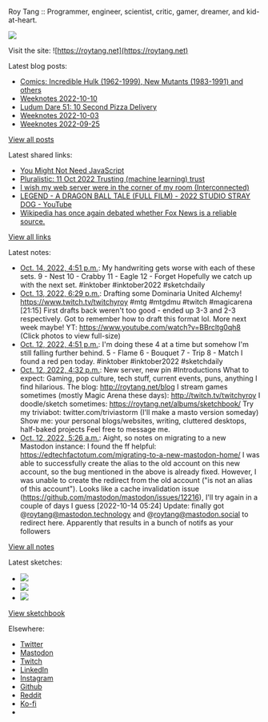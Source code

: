 Roy Tang :: Programmer, engineer, scientist, critic, gamer, dreamer, and kid-at-heart.

![](https://roytang.net/static/img/profile.jpg)

Visit the site: ![https://roytang.net](https://roytang.net)

Latest blog posts:

- [Comics: Incredible Hulk (1962-1999), New Mutants (1983-1991) and others](https://roytang.net/2022/10/incredible-hulk-new-mutants/)
- [Weeknotes 2022-10-10](https://roytang.net/2022/10/weeknotes-10-10/)
- [Ludum Dare 51: 10 Second Pizza Delivery](https://roytang.net/2022/10/ludum-dare-51-pizza/)
- [Weeknotes 2022-10-03](https://roytang.net/2022/10/weeknotes-10-03/)
- [Weeknotes 2022-09-25](https://roytang.net/2022/09/weeknotes-09-25/)

[View all posts](https://roytang.net/blog)

Latest shared links:

- [You Might Not Need JavaScript](https://roytang.net/2022/10/f4dc7fdb945b481b89cd0d858a163394/)
- [Pluralistic: 11 Oct 2022 Trusting (machine learning) trust](https://roytang.net/2022/10/7226c2e4901c20197323d3f4fd710860/)
- [I wish my web server were in the corner of my room (Interconnected)](https://roytang.net/2022/10/2fbdc837be22c31a9c7b8698a6966f50/)
- [LEGEND - A DRAGON BALL TALE (FULL FILM) - 2022 STUDIO STRAY DOG - YouTube](https://roytang.net/2022/10/3ec99ce8ef9945a7e5a0e1128f2bcdde/)
- [Wikipedia has once again debated whether Fox News is a reliable source.](https://roytang.net/2022/10/f1effe22710c13ec5c6cbf42a0bee64b/)

[View all links](https://roytang.net/links)

Latest notes:

- [Oct. 14, 2022, 4:51 p.m.](https://roytang.net/2022/10/inktober2022_9_10_11_12/): My handwriting gets worse with each of these sets. 9 - Nest 10 - Crabby 11 - Eagle 12 - Forget Hopefully we catch up with the next set. #inktober #inktober2022 #sketchdaily
- [Oct. 13, 2022, 6:29 p.m.](https://roytang.net/2022/10/1580505983692201984/): Drafting some Dominaria United Alchemy! https://www.twitch.tv/twitchyroy #mtg #mtgdmu #twitch #magicarena [21:15] First drafts back weren&#x27;t too good - ended up 3-3 and 2-3 respectively. Got to remember how to draft this format lol. More next week maybe! YT: https://www.youtube.com/watch?v=BBrcltg0qh8 (Click photos to view full-size)
- [Oct. 12, 2022, 4:51 p.m.](https://roytang.net/2022/10/inktober2022_5_6_7_8/): I&#x27;m doing these 4 at a time but somehow I&#x27;m still falling further behind. 5 - Flame 6 - Bouquet 7 - Trip 8 - Match I found a red pen today. #inktober #inktober2022 #sketchdaily
- [Oct. 12, 2022, 4:32 p.m.](https://roytang.net/2022/10/109154371829684347/): New server, new pin #Introductions What to expect: Gaming, pop culture, tech stuff, current events, puns, anything I find hilarious. The blog: http://roytang.net/blog I stream games sometimes (mostly Magic Arena these days): http://twitch.tv/twitchyroy I doodle/sketch sometimes: https://roytang.net/albums/sketchbook/ Try my triviabot: twitter.com/triviastorm (I&#x27;ll make a masto version someday) Show me: your personal blogs/websites, writing, cluttered desktops, half-baked projects Feel free to message me.
- [Oct. 12, 2022, 5:26 a.m.](https://roytang.net/2022/10/109151752766558627/): Aight, so notes on migrating to a new Mastodon instance: I found the ff helpful: https://edtechfactotum.com/migrating-to-a-new-mastodon-home/ I was able to successfully create the alias to the old account on this new account, so the bug mentioned in the above is already fixed. However, I was unable to create the redirect from the old account (&quot;is not an alias of this account&quot;). Looks like a cache invalidation issue (https://github.com/mastodon/mastodon/issues/12216), I&#x27;ll try again in a couple of days I guess [2022-10-14 05:24] Update: finally got @roytang@mastodon.technology and @roytang@mastodon.social to redirect here. Apparently that results in a bunch of notifs as your followers

[View all notes](https://roytang.net/notes)

Latest sketches:


- ![](https://roytang.net/media/cache/e7/d2/e7d2c1d9a38293e39fc717ce5a6f70ee.jpg)
- ![](https://roytang.net/media/cache/1b/e6/1be6ed20af2ec45070c889eb85aafa6d.jpg)
- ![](https://roytang.net/media/cache/75/e3/75e318f00f059353c2a777e8f5a644f9.jpg)

[View sketchbook](https://roytang.net/albums/sketchbook)


Elsewhere:

- [Twitter](https://twitter.com/roytang)
- [Mastodon](https://indieweb.social/@roytang)
- [Twitch](https://twitch.tv/twitchyroy)
- [LinkedIn](https://www.linkedin.com/in/roytang)
- [Instagram](https://instagram.com/roytang0400)
- [Github](https://github.com/roytang)
- [Reddit](https://reddit.com/u/hungryroy)
- [Ko-fi](https://ko-fi.com/roytang)
- [](mailto:hello@roytang.net)